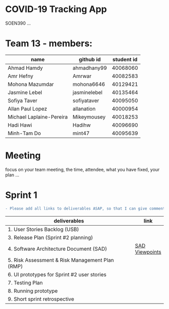 # COVID-19 Tracking App
SOEN390 ... 

# Team 13 - members:
|name                     |github id    |student id
|---                      |---          |---     
|Ahmad Hamdy              |ahmadhany99  |40068060
|Amr Hefny                |Amrwar       |40082583
|Mohona Mazumdar          |mohona6646   |40129421
|Jasmine Lebel            |jasminelebel |40135464
|Sofiya Taver             |sofiyataver  |40095050
|Allan Paul Lopez         |allanation   |40000954
|Michael Laplaine-Pereira |Mikeymousey  |40018253
|Hadi Hawi                |Hadihw       |40096690
|Minh-Tam Do              |mint47       |40095639

# Meeting
focus on your team meeting, the time, attendee, what you have fixed, your plan ...

# Sprint 1 
```diff
- Please add all links to deliverables ASAP, so that I can give comments on them. --- by TA
```
|deliverables                                    |link
|---|---
|1. User Stories Backlog (USB)                   |
|3. Release Plan (Sprint #2 planning)            |
|4. Software Architecture Document (SAD)         |[SAD](https://onedrive.live.com/edit.aspx?resid=24E44FED4DE29290!127635&ithint=file%2cdocx&wdLOR=cE23BF4F7-DC33-45D7-8092-5B9C08C689D0&authkey=!ALvoQ1ATMqdebok) <br> [Viewpoints](https://docs.google.com/document/d/141-sKeF1fhYgcpItkO8x6FpbBK9v4EHno8PujWkCae4/edit)
|5. Risk Assessment & Risk Management Plan (RMP) |
|6. UI prototypes for Sprint #2 user stories     |
|7. Testing Plan                                 |
|8. Running prototype                            |
|9. Short sprint retrospective                   |
